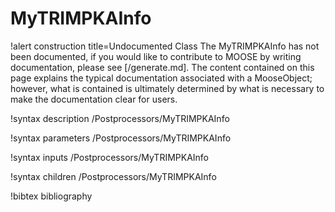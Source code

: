 <!-- MOOSE Documentation Stub: Remove this when content is added. -->

# MyTRIMPKAInfo

!alert construction title=Undocumented Class
The MyTRIMPKAInfo has not been documented, if you would like to contribute to MOOSE by
writing documentation, please see [/generate.md]. The content contained on this page explains
the typical documentation associated with a MooseObject; however, what is contained is ultimately
determined by what is necessary to make the documentation clear for users.

!syntax description /Postprocessors/MyTRIMPKAInfo

!syntax parameters /Postprocessors/MyTRIMPKAInfo

!syntax inputs /Postprocessors/MyTRIMPKAInfo

!syntax children /Postprocessors/MyTRIMPKAInfo

!bibtex bibliography
